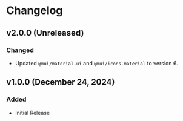 # Changelog

## v2.0.0 (Unreleased)

### Changed
- Updated `@mui/material-ui` and `@mui/icons-material` to version 6.

## v1.0.0 (December 24, 2024)

### Added
- Initial Release